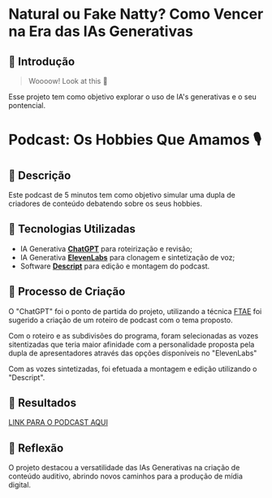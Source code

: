 # Natural ou Fake Natty? Como Vencer na Era das IAs Generativas

## 🚀 Introdução

> Woooow! Look at this 👀

Esse projeto tem como objetivo explorar o uso de IA's generativas e o seu pontencial.

# Podcast: Os Hobbies Que Amamos 🎙️

## 📒 Descrição
Este podcast de 5 minutos tem como objetivo simular uma dupla de criadores de conteúdo debatendo sobre os seus hobbies.

## 🤖 Tecnologias Utilizadas
- IA Generativa **[ChatGPT](https://chat.openai.com)** para roteirização e revisão;
- IA Generativa **[ElevenLabs](https://www.elevenlabs.io)** para clonagem e sintetização de voz;
- Software **[Descript](https://www.descript.com)** para edição e montagem do podcast.

## 🧐 Processo de Criação
O "ChatGPT" foi o ponto de partida do projeto, utilizando a técnica [FTAE](https://helpful-jump-17b.notion.site/Prompts-assertivos-121ebbf78f6440d98c58d1509b3e030f) foi sugerido a criação de um roteiro de podcast com o tema proposto.

 Com o roteiro e as subdivisões do programa, foram selecionadas as vozes sitentizadas que teria maior afinidade com a personalidade proposta pela dupla de apresentadores através das opções disponíveis no "ElevenLabs"

Com as vozes sintetizadas, foi efetuada a montagem e edição utilizando o "Descript".

## 🚀 Resultados


[LINK PARA O PODCAST AQUI]()

## 💭 Reflexão
O projeto destacou a versatilidade das IAs Generativas na criação de conteúdo auditivo, abrindo novos caminhos para a produção de mídia digital.
